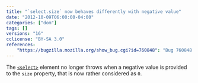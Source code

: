 ```yaml
---
title: "`select.size` now behaves differently with negative value"
date: "2012-10-09T06:00:00-04:00"
categories: ["dom"]
tags: []
versions: "16"
cclicense: "BY-SA 3.0"
references:
    "https://bugzilla.mozilla.org/show_bug.cgi?id=760848": "Bug 760848 – select.size reflection is wrong"
---
```

The [`<select>`](https://developer.mozilla.org/en-US/docs/Web/HTML/Element/select) element no longer throws when a negative value is provided to the `size` property, that is now rather considered as `0`.

